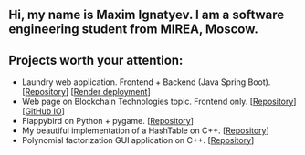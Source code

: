 ## Hi, my name is Maxim Ignatyev. I am a software engineering student from MIREA, Moscow.
## Projects worth your attention:
- Laundry web application. Frontend + Backend (Java Spring Boot). [[Repository](https://github.com/Maks3410/laundry-coursework)] [[Render deployment](https://coursework-latest.onrender.com)]
- Web page on Blockchain Technologies topic. Frontend only. [[Repository](https://github.com/Maks3410/Maks3410.github.io)] [[GitHub IO](https://maks3410.github.io)]
- Flappybird on Python + pygame. [[Repository](https://github.com/Maks3410/flappybird)]
- My beautiful implementation of a HashTable on C++. [[Repository](https://github.com/Maks3410/HashTable)]
- Polynomial factorization GUI application on C++. [[Repository](https://github.com/Maks3410/polynomials/blob/master/factorization.cpp)]
